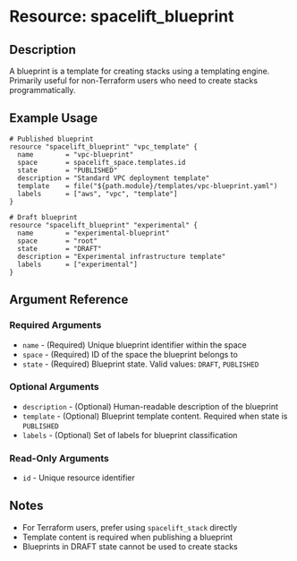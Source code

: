 # Resource: spacelift_blueprint

## Description
A blueprint is a template for creating stacks using a templating engine. Primarily useful for non-Terraform users who need to create stacks programmatically.

## Example Usage
```hcl
# Published blueprint
resource "spacelift_blueprint" "vpc_template" {
  name        = "vpc-blueprint"
  space       = spacelift_space.templates.id
  state       = "PUBLISHED"
  description = "Standard VPC deployment template"
  template    = file("${path.module}/templates/vpc-blueprint.yaml")
  labels      = ["aws", "vpc", "template"]
}

# Draft blueprint
resource "spacelift_blueprint" "experimental" {
  name        = "experimental-blueprint"
  space       = "root"
  state       = "DRAFT"
  description = "Experimental infrastructure template"
  labels      = ["experimental"]
}
```

## Argument Reference

### Required Arguments
* `name` - (Required) Unique blueprint identifier within the space
* `space` - (Required) ID of the space the blueprint belongs to
* `state` - (Required) Blueprint state. Valid values: `DRAFT`, `PUBLISHED`

### Optional Arguments
* `description` - (Optional) Human-readable description of the blueprint
* `template` - (Optional) Blueprint template content. Required when state is `PUBLISHED`
* `labels` - (Optional) Set of labels for blueprint classification

### Read-Only Arguments
* `id` - Unique resource identifier

## Notes
* For Terraform users, prefer using `spacelift_stack` directly
* Template content is required when publishing a blueprint
* Blueprints in DRAFT state cannot be used to create stacks

